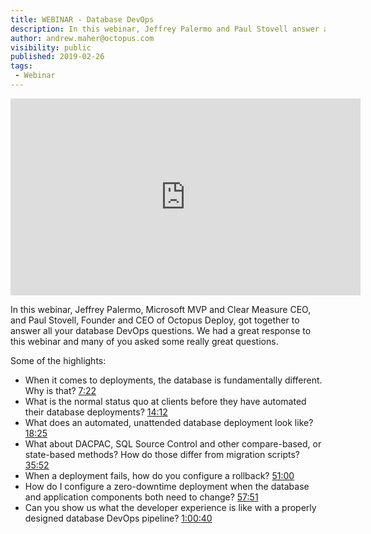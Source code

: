 ```yaml
---
title: WEBINAR - Database DevOps
description: In this webinar, Jeffrey Palermo and Paul Stovell answer all your Database DevOps questions.
author: andrew.maher@octopus.com
visibility: public
published: 2019-02-26
tags:
 - Webinar
---
```


<iframe width="560" height="315"  src="https://www.youtube.com/embed/RAl8rIj9MB8&t" frameborder="0" allowfullscreen></iframe>

In this webinar, Jeffrey Palermo, Microsoft MVP and Clear Measure CEO, and Paul Stovell, Founder and CEO of Octopus Deploy, got together to answer all your database DevOps questions. We had a great response to this webinar and many of you asked some really great questions.

Some of the highlights:
* When it comes to deployments, the database is fundamentally different. Why is that? [7:22](https://www.youtube.com/watch?v=RAl8rIj9MB8&t=7m22s)
* What is the normal status quo at clients before they have automated their database deployments? [14:12](https://www.youtube.com/watch?v=RAl8rIj9MB8&t=14m12s)
* What does an automated, unattended database deployment look like? [18:25](https://www.youtube.com/watch?v=RAl8rIj9MB8&t=18m25s)
* What about DACPAC, SQL Source Control and other compare-based, or state-based methods? How do those differ from migration scripts? [35:52](https://www.youtube.com/watch?v=RAl8rIj9MB8&t=35m52s)
* When a deployment fails, how do you configure a rollback? [51:00](https://www.youtube.com/watch?v=RAl8rIj9MB8&t=51m0s)
* How do I configure a zero-downtime deployment when the database and application components both need to change? [57:51](https://www.youtube.com/watch?v=RAl8rIj9MB8&t=57m51s)
* Can you show us what the developer experience is like with a properly designed database DevOps pipeline? [1:00:40](https://youtu.be/RAl8rIj9MB8?t=3673)
